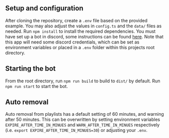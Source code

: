 ## Setup and configuration

After cloning the repository, create a `.env` file based on the provided example. You may also adjust the values in `config.ts` and the `data/` files as needed. Run `npm install` to install the required dependencies. You must have set up a bot in discord, some instructions can be found [here](https://discord.com/developers/docs/getting-started). Note that this app will need some discord credentials, which can be set as environment variables or placed in a `.env` folder within this projects root directory.

## Starting the bot

From the root directory, run `npm run build` to build to `dist/` by default. Run `npm run start` to start the bot.

## Auto removal

Auto removal from playlists has a default setting of 60 minutes, and warning after 50 minutes. This can be overwritten by setting environment variables `EXPIRE_AFTER_TIME_IN_MINUES` and `WARN_AFTER_TIME_IN_MINUES` respectively (i.e. `export EXPIRE_AFTER_TIME_IN_MINUES=30`) or adjusting your `.env`.
